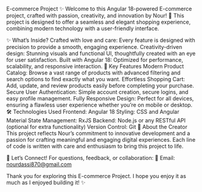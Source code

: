E-commerce Project ✨
Welcome to this Angular 18-powered E-commerce project, crafted with passion, creativity, and innovation by Nour! 🤩 This project is designed to offer a seamless and elegant shopping experience, combining modern technology with a user-friendly interface.

✨ What’s Inside?
Crafted with love and care: Every feature is designed with precision to provide a smooth, engaging experience.
Creativity-driven design: Stunning visuals and functional UI, thoughtfully created with an eye for user satisfaction.
Built with Angular 18: Optimized for performance, scalability, and responsive interaction.
🚀 Key Features
Modern Product Catalog: Browse a vast range of products with advanced filtering and search options to find exactly what you want.
Effortless Shopping Cart: Add, update, and review products easily before completing your purchase.
Secure User Authentication: Simple account creation, secure logins, and easy profile management.
Fully Responsive Design: Perfect for all devices, ensuring a flawless user experience whether you’re on mobile or desktop.
🛠️ Technologies Used
Frontend: Angular 18
Styling: CSS and Angular Material
State Management: RxJS
Backend: Node.js or any RESTful API (optional for extra functionality)
Version Control: Git
🌸 About the Creator
This project reflects Nour’s commitment to innovative development and a passion for crafting meaningful and engaging digital experiences. Each line of code is written with care and enthusiasm to bring this project to life.

💌 Let’s Connect!
For questions, feedback, or collaboration:
📧 Email: nourdassi870@gmail.com


Thank you for exploring this E-commerce Project. I hope you enjoy it as much as I enjoyed building it! ✨
